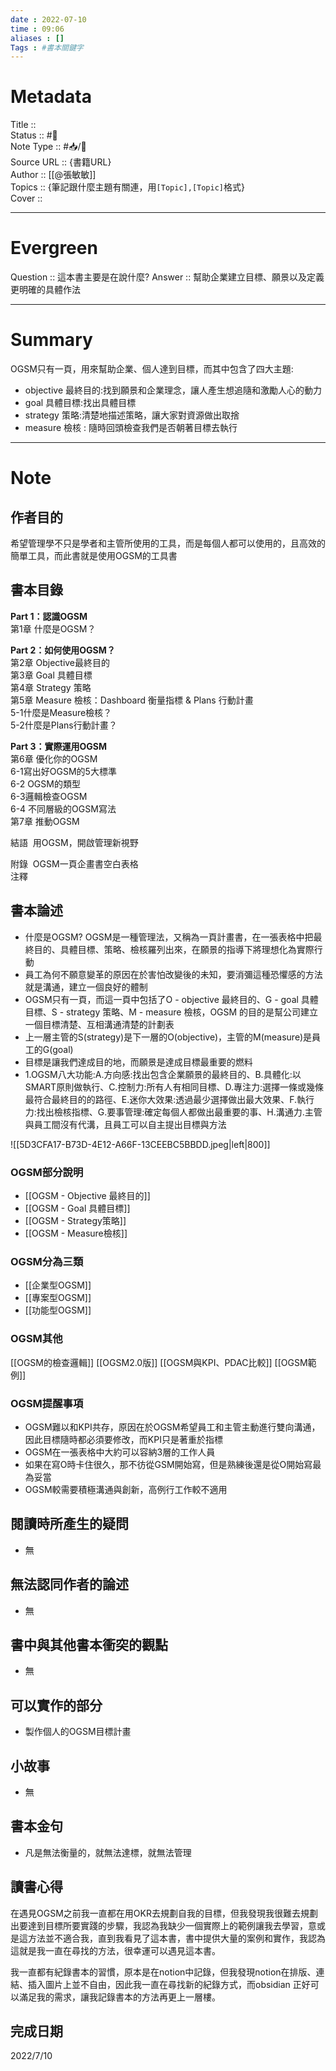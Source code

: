 ```yaml
---
date : 2022-07-10
time : 09:06
aliases : []
Tags : #書本關鍵字
---
```

# Metadata
Title :: <br>
Status :: #🌿  <br>
Note Type :: #📥/📘 <br>
Source URL :: {書籍URL}<br>
Author :: [[@張敏敏]]<br>
Topics :: {筆記跟什麼主題有關連，用`[Topic],[Topic]`格式}<br>
Cover ::

 
---
# Evergreen
Question :: 這本書主要是在說什麼?
Answer :: 幫助企業建立目標、願景以及定義更明確的具體作法

---

# Summary
OGSM只有一頁，用來幫助企業、個人達到目標，而其中包含了四大主題:
-  objective 最終目的:找到願景和企業理念，讓人產生想追隨和激勵人心的動力
- goal 具體目標:找出具體目標
- strategy 策略:清楚地描述策略，讓大家對資源做出取捨
- measure 檢核 : 隨時回頭檢查我們是否朝著目標去執行

---

# Note

## 作者目的
希望管理學不只是學者和主管所使用的工具，而是每個人都可以使用的，且高效的簡單工具，而此書就是使用OGSM的工具書

## 書本目錄
**Part 1：認識OGSM**        
第1章 什麼是OGSM？        
  
**Part 2：如何使用OGSM？**    
第2章 Objective最終目的   
第3章 Goal 具體目標  
第4章 Strategy 策略    
第5章 Measure 檢核：Dashboard 衡量指標 & Plans 行動計畫   
5-1什麼是Measure檢核？  
5-2什麼是Plans行動計畫？  
  
**Part 3：實際運用OGSM**        
第6章 優化你的OGSM                
6-1寫出好OGSM的5大標準      
6-2 OGSM的類型   
6-3邏輯檢查OGSM       
6-4 不同層級的OGSM寫法  
第7章 推動OGSM        
  
結語  用OGSM，開啟管理新視野      
  
附錄  OGSM一頁企畫書空白表格  
注釋

## 書本論述
- 什麼是OGSM? OGSM是一種管理法，又稱為一頁計畫書，在一張表格中把最終目的、具體目標、策略、檢核羅列出來，在願景的指導下將理想化為實際行動
- 員工為何不願意變革的原因在於害怕改變後的未知，要消彌這種恐懼感的方法就是溝通，建立一個良好的體制
- OGSM只有一頁，而這一頁中包括了O - objective 最終目的、G - goal 具體目標、S - strategy 策略、M - measure 檢核，OGSM 的目的是幫公司建立一個目標清楚、互相溝通清楚的計劃表
- 上一層主管的S(strategy)是下一層的O(objective)，主管的M(measure)是員工的G(goal)
- 目標是讓我們達成目的地，而願景是達成目標最重要的燃料
- 1.OGSM八大功能:A.方向感:找出包含企業願景的最終目的、B.具體化:以SMART原則做執行、C.控制力:所有人有相同目標、D.專注力:選擇一條或幾條最符合最終目的的路徑、E.迷你大效果:透過最少選擇做出最大效果、F.執行力:找出檢核指標、G.要事管理:確定每個人都做出最重要的事、H.溝通力.主管與員工間沒有代溝，且員工可以自主提出目標與方法

![[5D3CFA17-B73D-4E12-A66F-13CEEBC5BBDD.jpeg|left|800]]
### OGSM部分說明
- [[OGSM - Objective 最終目的]]
- [[OGSM - Goal 具體目標]]
- [[OGSM - Strategy策略]]
- [[OGSM - Measure檢核]]

### OGSM分為三類
- [[企業型OGSM]]
- [[專案型OGSM]]
- [[功能型OGSM]]

### OGSM其他
[[OGSM的檢查邏輯]]
[[OGSM2.0版]]
[[OGSM與KPI、PDAC比較]]
[[OGSM範例]]

### OGSM提醒事項
- OGSM難以和KPI共存，原因在於OGSM希望員工和主管主動進行雙向溝通，因此目標隨時都必須要修改，而KPI只是著重於指標
- OGSM在一張表格中大約可以容納3層的工作人員
- 如果在寫O時卡住很久，那不彷從GSM開始寫，但是熟練後還是從O開始寫最為妥當
- OGSM較需要積極溝通與創新，高例行工作較不適用

## 閱讀時所產生的疑問
- 無

## 無法認同作者的論述
- 無

## 書中與其他書本衝突的觀點
- 無

## 可以實作的部分
- 製作個人的OGSM目標計畫

## 小故事
- 無

## 書本金句
- 凡是無法衡量的，就無法達標，就無法管理

## 讀書心得
在遇見OGSM之前我一直都在用OKR去規劃自我的目標，但我發現我很難去規劃出要達到目標所要實踐的步驟，我認為我缺少一個實際上的範例讓我去學習，意或是這方法並不適合我，直到我看見了這本書，書中提供大量的案例和實作，我認為這就是我一直在尋找的方法，很幸運可以遇見這本書。

我一直都有紀錄書本的習慣，原本是在notion中記錄，但我發現notion在排版、連結、插入圖片上並不自由，因此我一直在尋找新的紀錄方式，而obsidian 正好可以滿足我的需求，讓我記錄書本的方法再更上一層樓。

## 完成日期
2022/7/10

